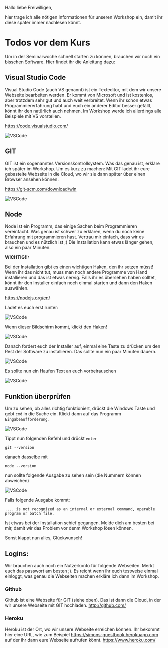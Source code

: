 Hallo liebe Freiwilligen,

hier trage ich alle nötigen Informationen für unseren Workshop ein, damit ihr diese später immer nachlesen könnt. 

# Todos vor dem Kurs
Um in der Seminarwoche schnell starten zu können, brauchen wir noch ein bisschen Software. Hier findet ihr die Anleitung dazu:

## Visual Studio Code
Visual Studio Code (auch VS genannt) ist ein Texteditor, mit dem wir unsere Webseite bearbeiten werden. Er kommt von Microsoft und ist kostenlos, aber trotzdem sehr gut und auch weit verbreitet. Wenn ihr schon etwas Programmiererfahrung habt und euch ein anderer Editor besser gefällt, könnt ihr den natürlich auch nehmen. Im Workshop werde ich allerdings alle Beispiele mit VS vorstellen.

https://code.visualstudio.com/

![VSCode](bilder/intro/vscode.JPG)

## GIT
GIT ist ein sogenanntes Versionskontrollsystem. Was das genau ist, erkläre ich später im Workshop. Um es kurz zu machen: Mit GIT ladet ihr eure gebastelte Webseite in die Cloud, wo wir sie dann später über einen Browser ansehen können.

https://git-scm.com/download/win

![VSCode](bilder/intro/git.JPG)

## Node
Node ist ein Programm, das einige Sachen beim Programmieren vereinfacht. Was genau ist schwer zu erklären, wenn du noch keine Erfahrung mit programmieren hast. Vertrau mir einfach, dass wir es brauchen und es nützlich ist ;)
Die Installation kann etwas länger gehen, also ein paar Minuten.

**WICHTIG!!:**

Bei der Installation gibt es einen wichtigen Haken, den ihr setzen müsst! Wenn ihr das nicht tut, muss man noch andere Programme von Hand installieren und das ist etwas nervig. Falls ihr es übersehen haben solltet, könnt ihr den Installer einfach noch einmal starten und dann den Haken auswählen. 

https://nodejs.org/en/

Ladet es euch erst runter:

![VSCode](bilder/intro/node0.JPG)

Wenn dieser Bildschirm kommt, klickt den Haken!

![VSCode](bilder/intro/node1.JPG)

Danach fordert euch der Installer auf, einmal eine Taste zu drücken um den Rest der Software zu installieren. Das sollte nun ein paar Minuten dauern.

![VSCode](bilder/intro/node2.JPG)

Es sollte nun ein Haufen Text an euch vorbeirauschen

![VSCode](bilder/intro/node3.JPG)

## Funktion überprüfen
Um zu sehen, ob alles richtig funktioniert, drückt die Windows Taste und gebt `cmd` in die Suche ein. Klickt dann auf das Programm `Eingabeaufforderung`.

![VSCode](bilder/intro/cmd.JPG)

Tippt nun folgenden Befehl und drückt `enter`
```
git --version
```
danach dasselbe mit
```
node --version
```

nun sollte folgende Ausgabe zu sehen sein (die Nummern können abweichen)

![VSCode](bilder/intro/check.JPG)

Falls folgende Ausgabe kommt:
```
.... is not recognized as an internal or external command, operable program or batch file.
```
Ist etwas bei der Installation schief gegangen. Melde dich am besten bei mir, damit wir das Problem vor denm Workshop lösen können.

Sonst klappt nun alles, Glückwunsch!


## Logins:
Wir brauchen auch noch ein Nutzerkonto für folgende Webseiten. Merkt euch das passwort am besten ;). Es reicht wenn ihr euch testweise einmal einloggt, was genau die Webseiten machen erkläre ich dann im Workshop.

### Github
Github ist eine Webseite für GIT (siehe oben). Das ist dann die Cloud, in der wir unsere Webseite mit GIT hochladen.
http://github.com/

### Heroku
Heroku ist der Ort, wo wir unsere Webseite erreichen können. Ihr bekommt hier eine URL, wie zum Beispiel https://simons-guestbook.herokuapp.com auf der ihr dann eure Webseite aufrufen könnt.
https://www.heroku.com/
